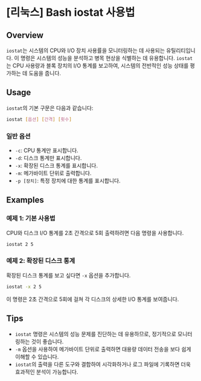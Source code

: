 # [리눅스] Bash iostat 사용법

## Overview
`iostat`는 시스템의 CPU와 I/O 장치 사용률을 모니터링하는 데 사용되는 유틸리티입니다. 이 명령은 시스템의 성능을 분석하고 병목 현상을 식별하는 데 유용합니다. `iostat`는 CPU 사용량과 블록 장치의 I/O 통계를 보고하여, 시스템의 전반적인 성능 상태를 평가하는 데 도움을 줍니다.

## Usage
`iostat`의 기본 구문은 다음과 같습니다:

```bash
iostat [옵션] [간격] [횟수]
```

### 일반 옵션
- `-c`: CPU 통계만 표시합니다.
- `-d`: 디스크 통계만 표시합니다.
- `-x`: 확장된 디스크 통계를 표시합니다.
- `-m`: 메가바이트 단위로 출력합니다.
- `-p [장치]`: 특정 장치에 대한 통계를 표시합니다.

## Examples
### 예제 1: 기본 사용법
CPU와 디스크 I/O 통계를 2초 간격으로 5회 출력하려면 다음 명령을 사용합니다.

```bash
iostat 2 5
```

### 예제 2: 확장된 디스크 통계
확장된 디스크 통계를 보고 싶다면 `-x` 옵션을 추가합니다.

```bash
iostat -x 2 5
```

이 명령은 2초 간격으로 5회에 걸쳐 각 디스크의 상세한 I/O 통계를 보여줍니다.

## Tips
- `iostat` 명령은 시스템의 성능 문제를 진단하는 데 유용하므로, 정기적으로 모니터링하는 것이 좋습니다.
- `-m` 옵션을 사용하여 메가바이트 단위로 출력하면 대용량 데이터 전송을 보다 쉽게 이해할 수 있습니다.
- `iostat`의 출력을 다른 도구와 결합하여 시각화하거나 로그 파일에 기록하면 더욱 효과적인 분석이 가능합니다.